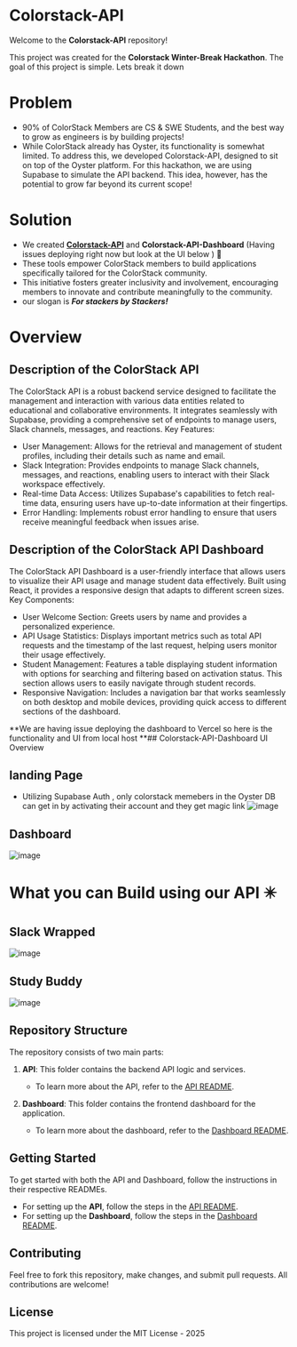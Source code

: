 # Colorstack-API

Welcome to the **Colorstack-API** repository!

This project was created for the **Colorstack Winter-Break Hackathon**. The goal of this project is simple. Lets break it down

# Problem
- 90% of ColorStack Members are CS & SWE Students, and the best way to grow as engineers is by building projects!
- While ColorStack already has Oyster, its functionality is somewhat limited. To address this, we developed Colorstack-API, designed to sit on top of the Oyster platform. For this hackathon, we are using Supabase to simulate the API backend. This idea, however, has the potential to grow far beyond its current scope!

# Solution
- We created **[Colorstack-API](https://apiurlcolorstack.vercel.app/)** and **Colorstack-API-Dashboard** (Having issues deploying right now but look at the UI below ) 🥳
- These tools empower ColorStack members to build applications specifically tailored for the ColorStack community.
- This initiative fosters greater inclusivity and involvement, encouraging members to innovate and contribute meaningfully to the community.
- our slogan is _**For stackers by Stackers!**_

# Overview
## Description of the ColorStack API
The ColorStack API is a robust backend service designed to facilitate the management and interaction with various data entities related to educational and collaborative environments. It integrates seamlessly with Supabase, providing a comprehensive set of endpoints to manage users, Slack channels, messages, and reactions.
Key Features:
   - User Management: Allows for the retrieval and management of student profiles, including their details such as name and email.
   - Slack Integration: Provides endpoints to manage Slack channels, messages, and reactions, enabling users to interact with their Slack workspace effectively.
   - Real-time Data Access: Utilizes Supabase's capabilities to fetch real-time data, ensuring users have up-to-date information at their fingertips.
   - Error Handling: Implements robust error handling to ensure that users receive meaningful feedback when issues arise.
## Description of the ColorStack API Dashboard
The ColorStack API Dashboard is a user-friendly interface that allows users to visualize their API usage and manage student data effectively. Built using React, it provides a responsive design that adapts to different screen sizes.
Key Components:
   - User Welcome Section: Greets users by name and provides a personalized experience.
   - API Usage Statistics: Displays important metrics such as total API requests and the timestamp of the last request, helping users monitor their usage effectively.
   - Student Management: Features a table displaying student information with options for searching and filtering based on activation status. This section allows users to easily navigate through student records.
   - Responsive Navigation: Includes a navigation bar that works seamlessly on both desktop and mobile devices, providing quick access to different sections of the dashboard.

**We are having issue deploying the dashboard to Vercel so here is the functionality and UI from local host
**## Colorstack-API-Dashboard UI Overview
## landing Page
- Utilizing Supabase Auth , only colorstack memebers in the Oyster DB can get in by activating their account and they get magic link
![image](https://github.com/user-attachments/assets/ee01066f-c27f-41c4-a834-da3a6b23feba)

## Dashboard
![image](https://github.com/user-attachments/assets/a3971d7b-2aed-432b-8e3e-94719d1116dd)

# What you can Build using our API ✴️
## Slack Wrapped 
![image](https://github.com/user-attachments/assets/0c0a3853-1976-4e26-95b5-d1c081d4dc8b)
## Study Buddy 
![image](https://github.com/user-attachments/assets/5fa4c5d4-0525-407e-8100-72befe008ac7)




## Repository Structure

The repository consists of two main parts:

1. **API**: This folder contains the backend API logic and services.
   - To learn more about the API, refer to the [API README](https://github.com/BeteabTefera/Winter-Break-24-Hackathon/blob/main/API/README.md).
   
2. **Dashboard**: This folder contains the frontend dashboard for the application.
   - To learn more about the dashboard, refer to the [Dashboard README](https://github.com/BeteabTefera/Winter-Break-24-Hackathon/blob/main/colorstack-api-dashboard/README.md).

## Getting Started

To get started with both the API and Dashboard, follow the instructions in their respective READMEs.

- For setting up the **API**, follow the steps in the [API README](./API/README.md).
- For setting up the **Dashboard**, follow the steps in the [Dashboard README](./colorstack-api-dashboard/README.md).

## Contributing

Feel free to fork this repository, make changes, and submit pull requests. All contributions are welcome!

## License

This project is licensed under the MIT License - 2025
